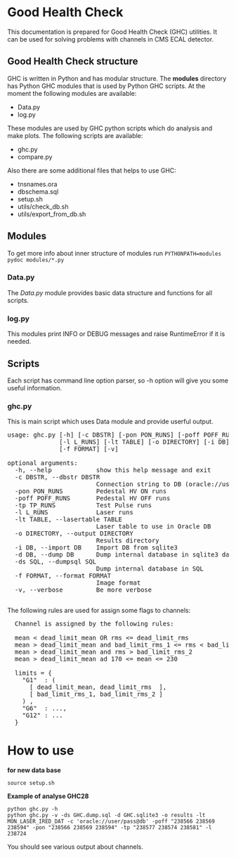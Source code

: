 Good Health Check
=================

This documentation is prepared for Good Health Check (GHC) utilities. It can be used for
solving problems with channels in CMS ECAL detector.

Good Health Check structure
---------------------------
GHC is written in Python and has modular structure. The **modules** directory has Python GHC modules that is used by Python GHC scripts. At the moment the following modules are available:

  * Data.py
  * log.py

These modules are used by GHC python scripts which do analysis and make plots. The following scripts are available:

  * ghc.py
  * compare.py

Also there are some additional files that helps to use GHC:

  * tnsnames.ora
  * dbschema.sql
  * setup.sh
  * utils/check_db.sh
  * utils/export_from_db.sh

Modules
-------

To get more info about inner structure of modules run `PYTHONPATH=modules pydoc modules/*.py`

### Data.py  

The *Data.py* module provides basic data structure and functions for all scripts.

### log.py ###

This modules print INFO or DEBUG messages and raise RuntimeError if it is needed.

Scripts
-------

Each script has command line option parser, so -h option will give you some useful information.

### ghc.py ###

This is main script which uses Data module and provide userful output.

<pre>
usage: ghc.py [-h] [-c DBSTR] [-pon PON_RUNS] [-poff POFF_RUNS] [-tp TP_RUNS]
              [-l L_RUNS] [-lt TABLE] [-o DIRECTORY] [-i DB] [-d DB] [-ds SQL]
              [-f FORMAT] [-v]

optional arguments:
  -h, --help            show this help message and exit
  -c DBSTR, --dbstr DBSTR
                        Connection string to DB (oracle://user/pass@db)
  -pon PON_RUNS         Pedestal HV ON runs
  -poff POFF_RUNS       Pedestal HV OFF runs
  -tp TP_RUNS           Test Pulse runs
  -l L_RUNS             Laser runs
  -lt TABLE, --lasertable TABLE
                        Laser table to use in Oracle DB
  -o DIRECTORY, --output DIRECTORY
                        Results directory
  -i DB, --import DB    Import DB from sqlite3
  -d DB, --dump DB      Dump internal database in sqlite3 database
  -ds SQL, --dumpsql SQL
                        Dump internal database in SQL
  -f FORMAT, --format FORMAT
                        Image format
  -v, --verbose         Be more verbose

</pre>
 
The following rules are used for assign some flags to channels:

<pre>
  Channel is assigned by the following rules: 

  mean < dead_limit_mean OR rms <= dead_limit_rms                     ~> DP**
  mean > dead_limit_mean and bad_limit_rms_1 <= rms < bad_limit_rms_2 ~> LR**
  mean > dead_limit_mean and rms > bad_limit_rms_2                    ~> VLR**
  mean > dead_limit_mean ad 170 <= mean <= 230                        ~> BP**

  limits = {
    "G1"  : (
      [ dead_limit_mean, dead_limit_rms  ],
      [ bad_limit_rms_1, bad_limit_rms_2 ]
    ) ,
    "G6"  : ...,
    "G12" : ...
  }
</pre>


How to use
==========

**for new data base**

    source setup.sh

**Example of analyse GHC28**

    python ghc.py -h
    python ghc.py -v -ds GHC.dump.sql -d GHC.sqlite3 -o results -lt MON_LASER_IRED_DAT -c 'oracle://user/pass@db' -poff "238566 238569 238594" -pon "238566 238569 238594" -tp "238577 238574 238581" -l 238724

You should see various output about channels.
